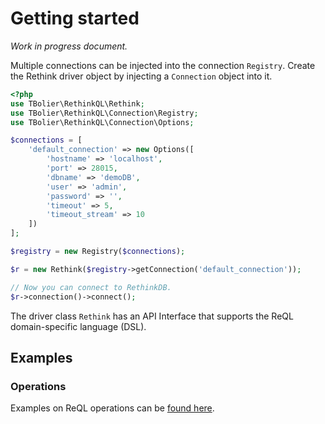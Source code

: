 # Getting started

*Work in progress document.*

Multiple connections can be injected into the connection `Registry`.
Create the Rethink driver object by injecting a `Connection` object into it.

```php
<?php
use TBolier\RethinkQL\Rethink;
use TBolier\RethinkQL\Connection\Registry;
use TBolier\RethinkQL\Connection\Options;

$connections = [
    'default_connection' => new Options([
        'hostname' => 'localhost',
        'port' => 28015,
        'dbname' => 'demoDB',
        'user' => 'admin',
        'password' => '',
        'timeout' => 5,
        'timeout_stream' => 10
    ])
];

$registry = new Registry($connections);

$r = new Rethink($registry->getConnection('default_connection'));

// Now you can connect to RethinkDB.
$r->connection()->connect();
```

The driver class `Rethink` has an API Interface that supports the ReQL domain-specific language (DSL).

## Examples

### Operations

Examples on ReQL operations can be [found here](examples/operations.md).
